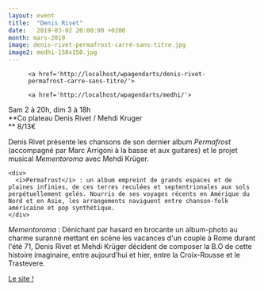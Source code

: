 ```yaml
---
layout: event
title:  "Denis Rivet"
date:   2019-03-02 20:00:00 +0200
month: mars-2019
image: denis-rivet-permafrost-carré-sans-titre.jpg
image2: medhi-150x150.jpg
---
```

<div id='gallery-1' class='gallery galleryid-5734 gallery-columns-3 gallery-size-thumbnail'>
  <figure class='gallery-item'> 
  
  <div class='gallery-icon landscape'>

    <a href='http://localhost/wpagendarts/denis-rivet-permafrost-carre-sans-titre/'>
</a>  </div></figure><figure class='gallery-item'> 
  
  <div class='gallery-icon landscape'>

    <a href='http://localhost/wpagendarts/medhi/'>
</a>  </div></figure>
</div>

Sam 2 à 20h, dim 3 à 18h  
**Co plateau Denis Rivet / Mehdi Kruger  
** 8/13€

<div>
  <div>
    <div>
      Denis Rivet présente les chansons de son dernier album <i>Permafrost </i>(accompagné par Marc Arrigoni à la basse et aux guitares) et le projet musical <i>Mementoroma </i>avec Mehdi Krüger.
    </div>
    
    <div>
      <i>Permafrost</i> : un album empreint de grands espaces et de plaines infinies, de ces terres reculées et septentrionales aux sols perpétuellement gelés. Nourris de ses voyages récents en Amérique du Nord et en Asie, les arrangements naviguent entre chanson-folk américaine et pop synthétique.
    </div>
  </div>
</div>

<div>
  <i>Mementoroma</i> : Dénichant par hasard en brocante un album-photo au charme suranné mettant en scène les vacances d'un couple à Rome durant l'été 71, Denis Rivet et Mehdi Krüger décident de composer la B.O de cette histoire imaginaire, entre aujourd’hui et hier, entre la Croix-Rousse et le Trastevere.
</div>

<div>
</div>

<div>
</div>



[Le site !](https://denisrivet.com/)



